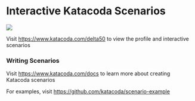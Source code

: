# Interactive Katacoda Scenarios

[![](http://shields.katacoda.com/katacoda/delta50/count.svg)](https://www.katacoda.com/delta50 "Get your profile on Katacoda.com")

Visit https://www.katacoda.com/delta50 to view the profile and interactive scenarios

### Writing Scenarios
Visit https://www.katacoda.com/docs to learn more about creating Katacoda scenarios

For examples, visit https://github.com/katacoda/scenario-example
